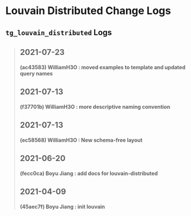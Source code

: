 
# Louvain Distributed Change Logs

## `tg_louvain_distributed` Logs
> ## 2021-07-23
> #### (ac43583) WilliamH3O : moved examples to template and updated query names
> ## 2021-07-13
> #### (f37701b) WilliamH3O : more descriptive naming convention
> ## 2021-07-13
> #### (ec58568) WilliamH3O : New schema-free layout
> ## 2021-06-20
> #### (fecc0ca) Boyu Jiang : add docs for louvain-distributed
> ## 2021-04-09
> #### (45aec7f) Boyu Jiang : init louvain
